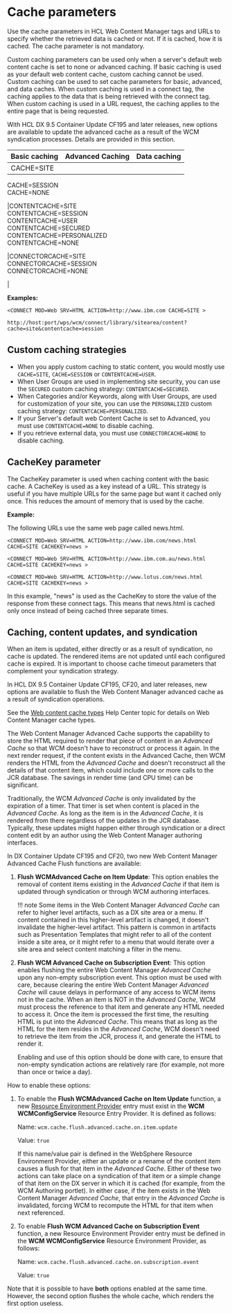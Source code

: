 # Cache parameters

Use the cache parameters in HCL Web Content Manager tags and URLs to specify whether the retrieved data is cached or not. If it is cached, how it is cached. The cache parameter is not mandatory.

Custom caching parameters can be used only when a server's default web content cache is set to none or advanced caching. If basic caching is used as your default web content cache, custom caching cannot be used. Custom caching can be used to set cache parameters for basic, advanced, and data caches. When custom caching is used in a connect tag, the caching applies to the data that is being retrieved with the connect tag. When custom caching is used in a URL request, the caching applies to the entire page that is being requested.

With HCL DX 9.5 Container Update CF195 and later releases, new options are available to update the advanced cache as a result of the WCM syndication processes. Details are provided in this section.

|Basic caching|Advanced Caching|Data caching|
|-------------|----------------|------------|
|CACHE=SITE  
 CACHE=SESSION  
 CACHE=NONE

|CONTENTCACHE=SITE   
 CONTENTCACHE=SESSION   
 CONTENTCACHE=USER  
 CONTENTCACHE=SECURED  
 CONTENTCACHE=PERSONALIZED   
 CONTENTCACHE=NONE

|CONNECTORCACHE=SITE   
 CONNECTORCACHE=SESSION   
 CONNECTORCACHE=NONE

|

**Examples:**

```
<CONNECT MOD=Web SRV=HTML ACTION=http://www.ibm.com CACHE=SITE >
```

```
http://host:port/wps/wcm/connect/library/sitearea/content?cache=site&contentcache=session
```

## Custom caching strategies

-   When you apply custom caching to static content, you would mostly use `CACHE=SITE`, `CACHE=SESSION` or `CONTENTCACHE=USER`.
-   When User Groups are used in implementing site security, you can use the `SECURED` custom caching strategy: `CONTENTCACHE=SECURED`.
-   When Categories and/or Keywords, along with User Groups, are used for customization of your site, you can use the `PERSONALIZED` custom caching strategy: `CONTENTCACHE=PERSONALIZED`.
-   If your Server's default web Content Cache is set to Advanced, you must use `CONTENTCACHE=NONE` to disable caching.
-   If you retrieve external data, you must use `CONNECTORCACHE=NONE` to disable caching.

## CacheKey parameter

The CacheKey parameter is used when caching content with the basic cache. A CacheKey is used as a key instead of a URL. This strategy is useful if you have multiple URLs for the same page but want it cached only once. This reduces the amount of memory that is used by the cache.

**Example:**

The following URLs use the same web page called news.html.

```
<CONNECT MOD=Web SRV=HTML ACTION=http://www.ibm.com/news.html 
CACHE=SITE CACHEKEY=news >

<CONNECT MOD=Web SRV=HTML ACTION=http://www.ibm.com.au/news.html 
CACHE=SITE CACHEKEY=news >

<CONNECT MOD=Web SRV=HTML ACTION=http://www.lotus.com/news.html 
CACHE=SITE CACHEKEY=news >
```

In this example, "news" is used as the CacheKey to store the value of the response from these connect tags. This means that news.html is cached only once instead of being cached three separate times.

## Caching, content updates, and syndication

When an item is updated, either directly or as a result of syndication, no cache is updated. The rendered items are not updated until each configured cache is expired. It is important to choose cache timeout parameters that complement your syndication strategy.

In HCL DX 9.5 Container Update CF195, CF20, and later releases, new options are available to flush the Web Content Manager advanced cache as a result of syndication operations.

See the [Web content cache types](../cfg_webcontent_delivery_env/caching_options/wcm_config_delivery_caching_types.md) Help Center topic for details on Web Content Manager cache types.

The Web Content Manager Advanced Cache supports the capability to store the HTML required to render that piece of content in an *Advanced Cache* so that WCM doesn't have to reconstruct or process it again. In the next render request, if the content exists in the Advanced Cache, then WCM renders the HTML from the *Advanced Cache* and doesn't reconstruct all the details of that content item, which could include one or more calls to the JCR database. The savings in render time \(and CPU time\) can be significant.

Traditionally, the WCM *Advanced Cache* is only invalidated by the expiration of a timer. That timer is set when content is placed in the *Advanced Cache*. As long as the item is in the *Advanced Cache*, it is rendered from there regardless of the updates in the JCR database. Typically, these updates might happen either through syndication or a direct content edit by an author using the Web Content Manager authoring interfaces.

In DX Container Update CF195 and CF20, two new Web Content Manager Advanced Cache Flush functions are available:

1.  **Flush WCMAdvanced Cache on Item Update**: This option enables the removal of content items existing in the *Advanced Cache* if that item is updated through syndication or through WCM authoring interfaces.

    !!! note
        Some items in the Web Content Manager *Advanced Cache* can refer to higher level artifacts, such as a DX site area or a menu. If content contained in this higher-level artifact is changed, it doesn't invalidate the higher-level artifact. This pattern is common in artifacts such as Presentation Templates that might refer to all of the content inside a site area, or it might refer to a menu that would iterate over a site area and select content matching a filter in the menu.

2.  **Flush WCM Advanced Cache on Subscription Event**: This option enables flushing the entire Web Content Manager *Advanced Cache* upon any non-empty subscription event. This option must be used with care, because clearing the entire Web Content Manager *Advanced Cache* will cause delays in performance of any access to WCM items not in the cache. When an item is NOT in the *Advanced Cache*, WCM must process the reference to that item and generate any HTML needed to access it. Once the item is processed the first time, the resulting HTML is put into the *Advanced Cache*. This means that as long as the HTML for the item resides in the *Advanced Cache*, WCM doesn't need to retrieve the item from the JCR, process it, and generate the HTML to render it.

    Enabling and use of this option should be done with care, to ensure that non-empty syndication actions are relatively rare \(for example, not more than once or twice a day\).


How to enable these options:

1.  To enable the **Flush WCMAdvanced Cache on Item Update** function, a new [Resource Environment Provider](../../../extend_dx/development_tools/dxclient/dxclient_artifact_types/resourceenvironments.md) entry must exist in the **WCM WCMConfigService** Resource Entry Provider. It is defined as follows:

    Name: `wcm.cache.flush.advanced.cache.on.item.update`

    Value: `true`

    If this name/value pair is defined in the WebSphere Resource Environment Provider, either an update or a rename of the content item causes a flush for that item in the *Advanced Cache*. Either of these two actions can take place on a syndication of that item or a simple change of that item on the DX server in which it is cached \(for example, from the WCM Authoring portlet\). In either case, if the item exists in the Web Content Manager *Advanced Cache*, that entry in the *Advanced Cache* is invalidated, forcing WCM to recompute the HTML for that item when next referenced.

2.  To enable **Flush WCM Advanced Cache on Subscription Event** function, a new Resource Environment Provider entry must be defined in the **WCM WCMConfigService** Resource Environment Provider, as follows:

    Name: `wcm.cache.flush.advanced.cache.on.subscription.event`

    Value: `true`


Note that it is possible to have **both** options enabled at the same time. However, the second option flushes the whole cache, which renders the first option useless.


